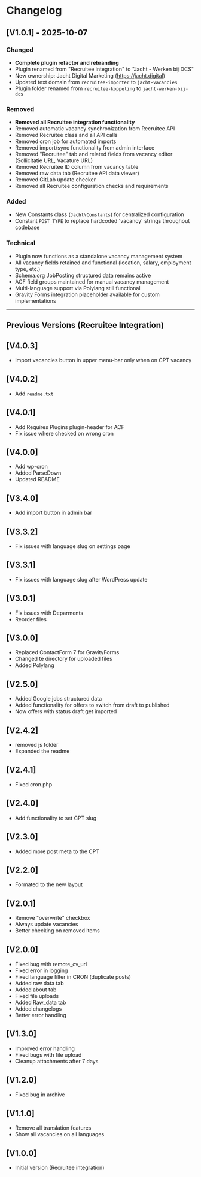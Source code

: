 # Changelog

## [V1.0.1] - 2025-10-07

### Changed
* **Complete plugin refactor and rebranding**
* Plugin renamed from "Recruitee integration" to "Jacht - Werken bij DCS"
* New ownership: Jacht Digital Marketing (https://jacht.digital)
* Updated text domain from `recruitee-importer` to `jacht-vacancies`
* Plugin folder renamed from `recruitee-koppeling` to `jacht-werken-bij-dcs`

### Removed
* **Removed all Recruitee integration functionality**
* Removed automatic vacancy synchronization from Recruitee API
* Removed Recruitee class and all API calls
* Removed cron job for automated imports
* Removed import/sync functionality from admin interface
* Removed "Recruitee" tab and related fields from vacancy editor (Sollicitatie URL, Vacature URL)
* Removed Recruitee ID column from vacancy table
* Removed raw data tab (Recruitee API data viewer)
* Removed GitLab update checker
* Removed all Recruitee configuration checks and requirements

### Added
* New Constants class (`Jacht\Constants`) for centralized configuration
* Constant `POST_TYPE` to replace hardcoded 'vacancy' strings throughout codebase

### Technical
* Plugin now functions as a standalone vacancy management system
* All vacancy fields retained and functional (location, salary, employment type, etc.)
* Schema.org JobPosting structured data remains active
* ACF field groups maintained for manual vacancy management
* Multi-language support via Polylang still functional
* Gravity Forms integration placeholder available for custom implementations

---

## Previous Versions (Recruitee Integration)

## [V4.0.3]
*   Import vacancies button in upper menu-bar only when on CPT vacancy

## [V4.0.2]
*   Add `readme.txt`

## [V4.0.1]
*   Add Requires Plugins plugin-header for ACF
*   Fix issue where checked on wrong cron

## [V4.0.0]
*   Add wp-cron
*   Added ParseDown
*   Updated README

## [V3.4.0]
*   Add import button in admin bar

## [V3.3.2]
*   Fix issues with language slug on settings page

## [V3.3.1]
*   Fix issues with language slug after WordPress update

## [V3.0.1]
*   Fix issues with Deparments
*   Reorder files

## [V3.0.0]
*   Replaced ContactForm 7 for GravityForms
*   Changed te directory for uploaded files
*   Added Polylang

## [V2.5.0]
*   Added Google jobs structured data
*   Added functionality for offers to switch from draft to published
*   Now offers with status draft get imported

## [V2.4.2]
*   removed js folder
*   Expanded the readme

## [V2.4.1]
*   Fixed cron.php

## [V2.4.0]
*   Add functionality to set CPT slug

## [V2.3.0]
*   Added more post meta to the CPT

## [V2.2.0]
*   Formated to the new layout

## [V2.0.1]
*   Remove "overwrite" checkbox
*   Always update vacancies
*   Better checking on removed items

## [V2.0.0]
*   Fixed bug with remote_cv_url
*   Fixed error in logging
*   Fixed language filter in CRON (duplicate posts)
*   Added raw data tab
*   Added about tab
*   Fixed file uploads
*   Added Raw_data tab
*   Added changelogs
*   Better error handling

## [V1.3.0]
*   Improved error handling
*   Fixed bugs with file upload
*   Cleanup attachments after 7 days

## [V1.2.0]
*   Fixed bug in archive

## [V1.1.0]
*   Remove all translation features
*   Show all vacancies on all languages

## [V1.0.0]
*   Initial version (Recruitee integration)
